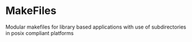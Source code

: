 # MakeFiles
Modular makefiles for library based applications with use of subdirectories in posix compliant platforms
